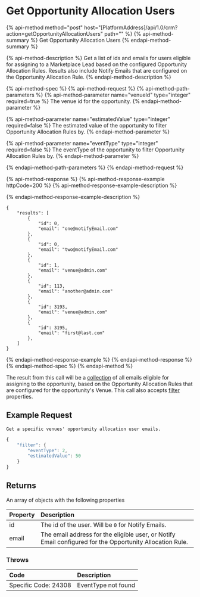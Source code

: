 # Get Opportunity Allocation Users

{% api-method method="post" host="\[PlatformAddress\]/api/1.0/crm?action=getOpportunityAllocationUsers" path="" %}
{% api-method-summary %}
Get Opportunity Allocation Users
{% endapi-method-summary %}

{% api-method-description %}
Get a list of ids and emails for users eligible for assigning to a Marketplace Lead based on the configured
Opportunity Allocation Rules. Results also include Notify Emails that are configured on the Opportunity Allocation Rule.
{% endapi-method-description %}

{% api-method-spec %}
{% api-method-request %}
{% api-method-path-parameters %}
{% api-method-parameter name="venueId" type="integer" required=true %}
The venue id for the opportunity.
{% endapi-method-parameter %}

{% api-method-parameter name="estimatedValue" type="integer" required=false %}
The estimated value of the opportunity to filter Opportunity Allocation Rules by.
{% endapi-method-parameter %}

{% api-method-parameter name="eventType" type="integer" required=false %}
The eventType of the opportunity to filter Opportunity Allocation Rules by.
{% endapi-method-parameter %}

{% endapi-method-path-parameters %}
{% endapi-method-request %}

{% api-method-response %}
{% api-method-response-example httpCode=200 %}
{% api-method-response-example-description %}

{% endapi-method-response-example-description %}

```text
{
    "results": [
        {
            "id": 0,
            "email": "one@notifyEmail.com"
        },
        {
            "id": 0,
            "email": "two@notifyEmail.com"
        },
        {
            "id": 1,
            "email": "venue@admin.com"
        },
        {
            "id": 113,
            "email": "another@admin.com"
        },
        {
            "id": 3193,
            "email": "venue@admin.com"
        },
        {
            "id": 3195,
            "email": "first@last.com"
        },
    ]
}
```
{% endapi-method-response-example %}
{% endapi-method-response %}
{% endapi-method-spec %}
{% endapi-method %}

The result from this call will be a [collection](../getting-started/interpreting-the-response/collections.md) of all emails eligible for assigning to the opportunity, based on the Opportunity Allocation Rules that are configured for the opportunity's Venue. This call also accepts [filter](../getting-started/interpreting-the-response/filtering.md) properties.

## Example Request

`Get a specific venues' opportunity allocation user emails.`

```javascript
{
    "filter": {
        "eventType": 2,
        "estimatedValue": 50
    }
}
```
## Returns

An array of objects with the following properties

| Property | Description |
| :--- | :--- |
| id | The id of the user. Will be `0` for Notify Emails. |
| email | The email address for the eligible user, or Notify Email configured for the Opportunity Allocation Rule. |

### Throws

| Code | Description |
| :--- | :--- |
| Specific Code: 24308 | EventType not found
